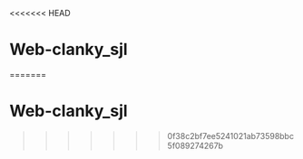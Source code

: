 <<<<<<< HEAD
# Web-clanky_sjl
=======
# Web-clanky_sjl
>>>>>>> 0f38c2bf7ee5241021ab73598bbc5f089274267b
